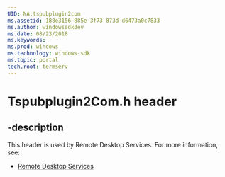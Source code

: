 ```yaml
---
UID: NA:tspubplugin2com
ms.assetid: 188e3156-885e-3f73-873d-d6473a0c7833
ms.author: windowssdkdev
ms.date: 08/23/2018
ms.keywords: 
ms.prod: windows
ms.technology: windows-sdk
ms.topic: portal
tech.root: termserv
---
```


# Tspubplugin2Com.h header


## -description


This header is used by Remote Desktop Services. For more information, see:

- [Remote Desktop Services](../_termserv)

